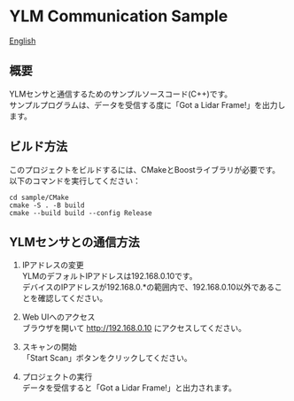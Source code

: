 YLM Communication Sample
==============================

[English](./README.md)

概要
-------------------
YLMセンサと通信するためのサンプルソースコード(C++)です。\
サンプルプログラムは、データを受信する度に「Got a Lidar Frame!」を出力します。

ビルド方法
-------------------
このプロジェクトをビルドするには、CMakeとBoostライブラリが必要です。\
以下のコマンドを実行してください：
```
cd sample/CMake
cmake -S . -B build
cmake --build build --config Release
```

YLMセンサとの通信方法
--------------------
1. IPアドレスの変更\
    YLMのデフォルトIPアドレスは192.168.0.10です。\
    デバイスのIPアドレスが192.168.0.*の範囲内で、192.168.0.10以外であることを確認してください。

2. Web UIへのアクセス\
    ブラウザを開いて http://192.168.0.10 にアクセスしてください。

3. スキャンの開始\
   「Start Scan」ボタンをクリックしてください。

4. プロジェクトの実行\
    データを受信すると「Got a Lidar Frame!」と出力されます。
